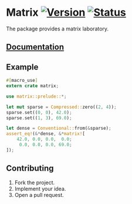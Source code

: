# Matrix [![Version][version-img]][version-url] [![Status][status-img]][status-url]

The package provides a matrix laboratory.

## [Documentation][docs]

## Example

```rust
#[macro_use]
extern crate matrix;

use matrix::prelude::*;

let mut sparse = Compressed::zero((2, 4));
sparse.set((0, 0), 42.0);
sparse.set((1, 3), 69.0);

let dense = Conventional::from(&sparse);
assert_eq!(&*dense, &*matrix![
    42.0, 0.0, 0.0,  0.0;
     0.0, 0.0, 0.0, 69.0;
]);
```

## Contributing

1. Fork the project.
2. Implement your idea.
3. Open a pull request.

[version-img]: http://stainless-steel.github.io/images/crates.svg
[version-url]: https://crates.io/crates/matrix
[status-img]: https://travis-ci.org/stainless-steel/matrix.svg?branch=master
[status-url]: https://travis-ci.org/stainless-steel/matrix
[docs]: https://stainless-steel.github.io/matrix
